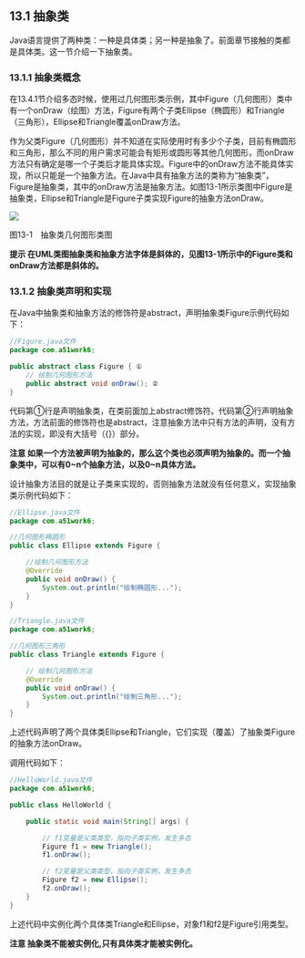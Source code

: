 ## 13.1 抽象类

Java语言提供了两种类：一种是具体类；另一种是抽象了。前面章节接触的类都是具体类。这一节介绍一下抽象类。

### 13.1.1 抽象类概念

在13.4.1节介绍多态时候，使用过几何图形类示例，其中Figure（几何图形）类中有一个onDraw（绘图）方法，Figure有两个子类Ellipse（椭圆形）和Triangle（三角形），Ellipse和Triangle覆盖onDraw方法。

作为父类Figure（几何图形）并不知道在实际使用时有多少个子类，目前有椭圆形和三角形，那么不同的用户需求可能会有矩形或圆形等其他几何图形，而onDraw方法只有确定是哪一个子类后才能具体实现。Figure中的onDraw方法不能具体实现，所以只能是一个抽象方法。在Java中具有抽象方法的类称为“抽象类”，Figure是抽象类，其中的onDraw方法是抽象方法。如图13-1所示类图中Figure是抽象类，Ellipse和Triangle是Figure子类实现Figure的抽象方法onDraw。

![](/assets/13-1.jpg)

图13-1　抽象类几何图形类图

**提示 在UML类图抽象类和抽象方法字体是斜体的，见图13-1所示中的Figure类和onDraw方法都是斜体的。**

### 13.1.2 抽象类声明和实现

在Java中抽象类和抽象方法的修饰符是abstract，声明抽象类Figure示例代码如下：

```java
//Figure.java文件
package com.a51work6;

public abstract class Figure { ①
    // 绘制几何图形方法
    public abstract void onDraw(); ②
}
```

代码第①行是声明抽象类，在类前面加上abstract修饰符。代码第②行声明抽象方法，方法前面的修饰符也是abstract，注意抽象方法中只有方法的声明，没有方法的实现，即没有大括号（{}）部分。

**注意 如果一个方法被声明为抽象的，那么这个类也必须声明为抽象的。而一个抽象类中，可以有0~n个抽象方法，以及0~n具体方法。**

设计抽象方法目的就是让子类来实现的，否则抽象方法就没有任何意义，实现抽象类示例代码如下：


```java
//Ellipse.java文件
package com.a51work6;

//几何图形椭圆形
public class Ellipse extends Figure {		

	//绘制几何图形方法
	@Override
	public void onDraw() {
		System.out.println("绘制椭圆形...");
	}
}

//Triangle.java文件
package com.a51work6;

//几何图形三角形
public class Triangle extends Figure {

	// 绘制几何图形方法
	@Override
	public void onDraw() {
		System.out.println("绘制三角形...");
	}
}
```


上述代码声明了两个具体类Ellipse和Triangle，它们实现（覆盖）了抽象类Figure的抽象方法onDraw。

调用代码如下：


```java
//HelloWorld.java文件
package com.a51work6;

public class HelloWorld {

	public static void main(String[] args) {

		// f1变量是父类类型，指向子类实例，发生多态
		Figure f1 = new Triangle();
		f1.onDraw();

		// f2变量是父类类型，指向子类实例，发生多态
		Figure f2 = new Ellipse();
		f2.onDraw();
	}
}
```

上述代码中实例化两个具体类Triangle和Ellipse，对象f1和f2是Figure引用类型。

**注意 抽象类不能被实例化,只有具体类才能被实例化。**